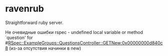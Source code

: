 # ravenrub
Straightforward ruby server.

Не очевидные ошибки rspec - undefined local variable or method `question' for #<RSpec::ExampleGroups::QuestionsController::GETNew:0x00000000d840c8> (из-за отсутствия начинки в new)
